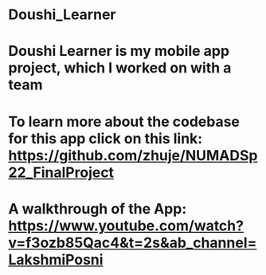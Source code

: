 # Doushi_Learner
# Doushi Learner is my mobile app project, which I worked on with a team
# To learn more about the codebase for this app click on this link: https://github.com/zhuje/NUMADSp22_FinalProject 
# A walkthrough of the App: https://www.youtube.com/watch?v=f3ozb85Qac4&t=2s&ab_channel=LakshmiPosni
